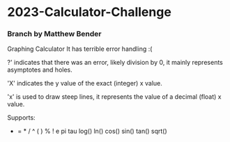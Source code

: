 # 2023-Calculator-Challenge

### Branch by Matthew Bender
Graphing Calculator
It has terrible error handling :(

?' indicates that there was an error, likely division by 0, it mainly represents asymptotes and holes.

'X' indicates the y value of the exact (integer) x value.

'x' is used to draw steep lines, it represents the value of a decimal (float) x value.

Supports:
+ = * / ^ ( ) % !
e pi tau
log() ln() cos() sin() tan() sqrt()

